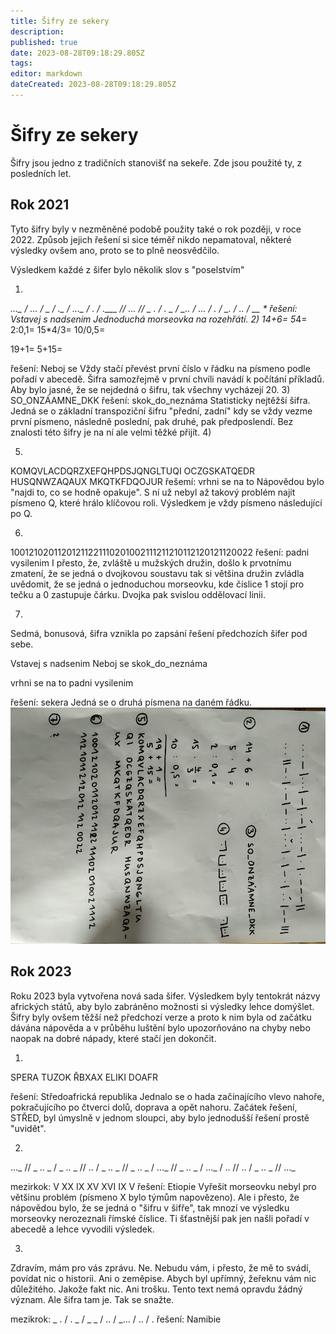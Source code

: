 ```yaml
---
title: Šifry ze sekery
description: 
published: true
date: 2023-08-28T09:18:29.805Z
tags: 
editor: markdown
dateCreated: 2023-08-28T09:18:29.805Z
---
```


# Šifry ze sekery
Šifry jsou jedno z tradičních stanovišť na sekeře. Zde jsou použité ty, z posledních let.


## Rok 2021
Tyto šifry byly v nezměněné podobě použity také o rok později, v roce 2022. Způsob jejich řešení si sice téměř nikdo nepamatoval, některé výsledky ovšem ano, proto se to plně neosvědčilo. 

Výsledkem každé z šifer bylo několik slov s "poselstvím"

1)
*..._ / ... / _ / ._ / ..._ / . / .___ //
... // _ . / . _ / _.. / ... / . / _. / .. / __ *
řešení: Vstavej s nadsenim 
Jednoduchá morseovka na rozehřátí.
2)
14+6=
5*4=
2:0,1=
15*4/3=
10/0,5=

19+1=
5+15=

řešení: Neboj se
Vždy stačí převést první číslo v řádku na písmeno podle pořadí v abecedě. Šifra samozřejmě v první chvíli navádí k počítání příkladů. Aby bylo jasné, že se nejdedná o šifru, tak všechny vycházejí 20.
3)
SO_ONZÁAMNE_DKK
řešení: skok_do_neznáma
Statisticky nejtěžší šifra. Jedná se o základní transpoziční šifru "přední, zadní" kdy se vždy vezme první písmeno, následně poslední, pak druhé, pak předposlendí. Bez znalosti této šifry je na ní ale velmi těžké přijít.
4)


5)
KOMQVLACDQRZXEFQHPDSJQNGLTUQI OCZGSKATQEDR HUSQNWZAQAUX MKQTKFDQOJUR
řešemí: vrhni se na to
Nápovědou bylo "najdi to, co se hodně opakuje". S ní už nebyl až takový problém najít písmeno Q, které hrálo klíčovou roli. Výsledkem je vždy písmeno následující po Q. 

6)
10012102011201211221110201002111211210112120121120022
řešení: padni vysilenim
I přesto, že, zvláště u mužských družin, došlo k prvotnímu zmatení, že se jedná o dvojkovou soustavu tak si většina družin zvládla uvědomit, že se jedná o jednoduchou morseovku, kde číslice 1 stojí pro tečku a 0 zastupuje čárku. Dvojka pak svislou oddělovací linii.

7)
Sedmá, bonusová, šifra vznikla po zapsání řešení předchozích šifer pod sebe. 

Vstavej s nadsenim 
Neboj se
skok_do_neznáma

vrhni se na to
padni vysilenim

řešení: sekera
Jedná se o druhá písmena na daném řádku.
![sifry_2021.jpg](/obrazky/sifry_2021.jpg)

## Rok 2023
Roku 2023 byla vytvořena nová sada šifer. Výsledkem byly tentokrát názvy afrických států, aby bylo zabráněno možnosti si výsledky lehce domýšlet. Šifry byly ovšem těžší než předchozí verze a proto k nim byla od začátku dávána nápověda a v průběhu luštění bylo upozorňováno na chyby nebo naopak na dobré nápady, které stačí jen dokončit.

1)
SPERA
TUZOK
ŘBXAX
ELIKI
DOAFR

řešení: Středoafrická republika
Jednalo se o hada začínajícího vlevo nahoře, pokračujícího po čtverci dolů, doprava a opět nahoru. Začátek řešení, STŘED, byl úmyslně v jednom sloupci, aby bylo jednodušší řešení prostě "uvidět".

2)
..._ // _ .. _ / _ .. _ // .. / _ .. _ // _ .. _ / ..._ // _ .. _ / ..._ / .. // .. / _ .. _ // ..._

mezirkok: V XX IX XV XVI IX V
řešení: Etiopie
Vyřešit morseovku nebyl pro většinu problém (písmeno X bylo týmům napovězeno). Ale i přesto, že nápovědou bylo, že se jedná o "šifru v šifře", tak mnozí ve výsledku morseovky nerozeznali římské číslice. Ti šťastnější pak jen našli pořadí v abecedě a lehce vyvodili výsledek.

3)
Zdravím, mám pro vás zprávu.
Ne. Nebudu vám,
i přesto, že mě to svádí, povídat
nic o historii. Ani o zeměpise.
Abych byl upřímný, žeřeknu vám nic důležitého. Jakože fakt nic. Ani trošku.
Tento text nemá opravdu žádný význam. Ale šifra tam je. 
Tak se snažte.

mezikrok: _ . / . _ / _ _ / .. / _... / .. / .
řešení: Namibie
